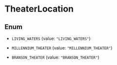

# TheaterLocation

## Enum


* `LIVING_WATERS` (value: `"LIVING_WATERS"`)

* `MILLENNIUM_THEATER` (value: `"MILLENNIUM_THEATER"`)

* `BRANSON_THEATER` (value: `"BRANSON_THEATER"`)



